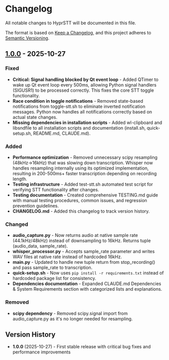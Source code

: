 # Changelog

All notable changes to HyprSTT will be documented in this file.

The format is based on [Keep a Changelog](https://keepachangelog.com/en/1.0.0/),
and this project adheres to [Semantic Versioning](https://semver.org/spec/v2.0.0.html).

## [1.0.0] - 2025-10-27

### Fixed
- **Critical: Signal handling blocked by Qt event loop** - Added QTimer to wake up Qt event loop every 500ms, allowing Python signal handlers (SIGUSR1) to be processed correctly. This fixes the core STT toggle functionality.
- **Race condition in toggle notifications** - Removed state-based notifications from toggle-stt.sh to eliminate inverted notification messages. Python now handles all notifications correctly based on actual state changes.
- **Missing dependencies in installation scripts** - Added wl-clipboard and libsndfile to all installation scripts and documentation (install.sh, quick-setup.sh, README.md, CLAUDE.md).

### Added
- **Performance optimization** - Removed unnecessary scipy resampling (48kHz→16kHz) that was slowing down transcription. Whisper now handles resampling internally using its optimized implementation, resulting in 200-500ms+ faster transcription depending on recording length.
- **Testing infrastructure** - Added test-stt.sh automated test script for verifying STT functionality after changes.
- **Testing documentation** - Created comprehensive TESTING.md guide with manual testing procedures, common issues, and regression prevention guidelines.
- **CHANGELOG.md** - Added this changelog to track version history.

### Changed
- **audio_capture.py** - Now returns audio at native sample rate (44.1kHz/48kHz) instead of downsampling to 16kHz. Returns tuple (audio_data, sample_rate).
- **whisper_processor.py** - Accepts sample_rate parameter and writes WAV files at native rate instead of hardcoded 16kHz.
- **main.py** - Updated to handle new tuple return from stop_recording() and pass sample_rate to transcription.
- **quick-setup.sh** - Now uses `pip install -r requirements.txt` instead of hardcoded package list for consistency.
- **Dependencies documentation** - Expanded CLAUDE.md Dependencies & System Requirements section with categorized lists and explanations.

### Removed
- **scipy dependency** - Removed scipy.signal import from audio_capture.py as it's no longer needed for resampling.

## Version History

- **1.0.0** (2025-10-27) - First stable release with critical bug fixes and performance improvements

[1.0.0]: https://github.com/AcceleratedIndustries/HyprSTT/releases/tag/v1.0.0
